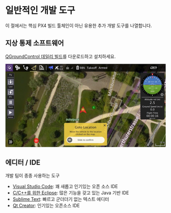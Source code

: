 # 일반적인 개발 도구

이 절에서는 핵심 PX4 빌드 툴체인이 아닌 유용한 추가 개발 도구를 나열합니다.

## 지상 통제 소프트웨어

[QGroundControl 데일리 빌드](https://docs.qgroundcontrol.com/en/releases/daily_builds.html)를 다운로드하고 설치하세요.

![QGroundControl](../../assets/toolchain/qgc_goto.jpg)

## 에디터 / IDE

개발 팀이 종종 사용하는 도구

* [Visual Studio Code](https://code.visualstudio.com/): 꽤 새롭고 인기있는 오픈 소스 IDE
* [C/C++를 위한 Eclipse](https://www.eclipse.org/downloads/eclipse-packages/): 많은 기능을 갖고 있는 Java 기반 IDE
* [Sublime Text](https://www.sublimetext.com): 빠르고 군더더기 없는 텍스트 에디터
* [Qt Creator](http://www.qt.io/download-open-source/#section-6): 인기있는 오픈소스 IDE
